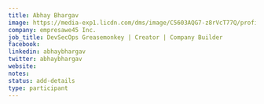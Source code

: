 ```yaml
---
title: Abhay Bhargav
image: https://media-exp1.licdn.com/dms/image/C5603AQG7-z8rVcT77Q/profile-displayphoto-shrink_800_800/0?e=1605744000&v=beta&t=U6fBH6dm-Zo0SFBaPQK24RH9dyYGMnZpgta5SNEAmXA
company: empresawe45 Inc.
job_title: DevSecOps Greasemonkey | Creator | Company Builder
facebook: 
linkedin: abhaybhargav
twitter: abhaybhargav
website:
notes:
status: add-details
type: participant
---
```



